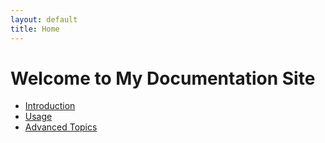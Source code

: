 ```yaml
---
layout: default
title: Home
---
```


# Welcome to My Documentation Site

- [Introduction](docs/file1.md)
- [Usage](docs/file2.md)
- [Advanced Topics](docs/subfolder/file3.md)
